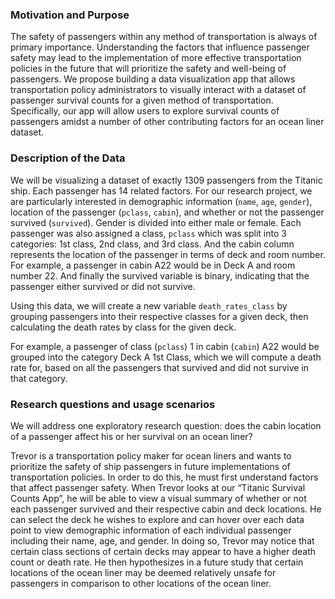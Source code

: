 ### Motivation and Purpose
The safety of passengers within any method of transportation is always of primary importance. Understanding the factors that influence passenger safety may lead to the implementation of more effective transportation policies in the future that will prioritize the safety and well-being of passengers. We propose building a data visualization app that allows transportation policy administrators to visually interact with a dataset of passenger survival counts for a given method of transportation. Specifically, our app will allow users to explore survival counts of passengers amidst a number of other contributing factors for an ocean liner dataset.

### Description of the Data
We will be visualizing a dataset of exactly 1309 passengers from the Titanic ship. Each passenger has 14 related factors. For our research project, we are particularly interested in demographic information (`name`, `age`, `gender`), location of the passenger (`pclass`, `cabin`), and whether or not the passenger survived (`survived`). Gender is divided into either male or female. Each passenger was also assigned a class, `pclass` which was split into 3 categories: 1st class, 2nd class, and 3rd class. And the cabin column represents the location of the passenger in terms of deck and room number. For example, a passenger in cabin A22 would be in Deck A and room number 22. And finally the survived variable is binary, indicating that the passenger either survived or did not survive. 

Using this data, we will create a new variable `death_rates_class` by grouping passengers into their respective classes for a given deck, then calculating the death rates by class for the given deck. 

For example, a passenger of class (`pclass`) 1 in cabin (`cabin`) A22 would be grouped into the category Deck A 1st Class, which we will compute a death rate for, based on all the passengers that survived and did not survive in that category.

### Research questions and usage scenarios
We will address one exploratory research question: does the cabin location of a passenger affect his or her survival on an ocean liner?

Trevor is a transportation policy maker for ocean liners and wants to prioritize the safety of ship passengers in future implementations of transportation policies. In order to do this, he must first understand factors that affect passenger safety. When Trevor looks at our “Titanic Survival Counts App”, he will be able to view a visual summary of whether or not each passenger survived and their respective cabin and deck locations. He can select the deck he wishes to explore and can hover over each data point to view demographic information of each individual passenger including their name, age, and gender. In doing so, Trevor may notice that certain class sections of certain decks may appear to have a higher death count or death rate. He then hypothesizes in a future study that certain locations of the ocean liner may be deemed relatively unsafe for passengers in comparison to other locations of the ocean liner. 
